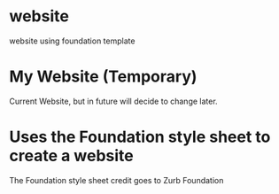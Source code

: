 # website
website using foundation template

# My Website (Temporary)
Current Website, but in future will decide to change later.

# Uses the Foundation style sheet to create a website
The Foundation style sheet credit goes to Zurb Foundation
